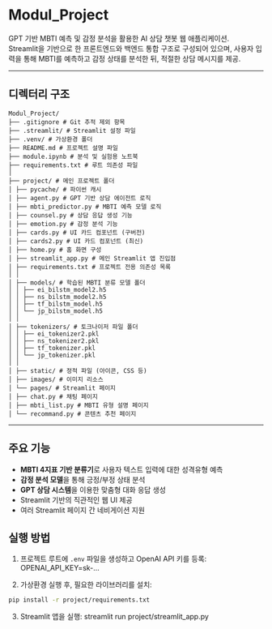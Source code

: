 # Modul_Project

GPT 기반 MBTI 예측 및 감정 분석을 활용한 AI 상담 챗봇 웹 애플리케이션.  
Streamlit을 기반으로 한 프론트엔드와 백엔드 통합 구조로 구성되어 있으며, 사용자 입력을 통해 MBTI를 예측하고 감정 상태를 분석한 뒤, 적절한 상담 메시지를 제공.


---

## 디렉터리 구조
```
Modul_Project/
├── .gitignore # Git 추적 제외 항목
├── .streamlit/ # Streamlit 설정 파일
├── .venv/ # 가상환경 폴더
├── README.md # 프로젝트 설명 파일
├── module.ipynb # 분석 및 실험용 노트북
├── requirements.txt # 루트 의존성 파일
│
├── project/ # 메인 프로젝트 폴더
│ ├── pycache/ # 파이썬 캐시
│ ├── agent.py # GPT 기반 상담 에이전트 로직
│ ├── mbti_predictor.py # MBTI 예측 모델 로직
│ ├── counsel.py # 상담 응답 생성 기능
│ ├── emotion.py # 감정 분석 기능
│ ├── cards.py # UI 카드 컴포넌트 (구버전)
│ ├── cards2.py # UI 카드 컴포넌트 (최신)
│ ├── home.py # 홈 화면 구성
│ ├── streamlit_app.py # 메인 Streamlit 앱 진입점
│ ├── requirements.txt # 프로젝트 전용 의존성 목록
│ │
│ ├── models/ # 학습된 MBTI 분류 모델 폴더
│ │ ├── ei_bilstm_model2.h5
│ │ ├── ns_bilstm_model2.h5
│ │ ├── tf_bilstm_model.h5
│ │ └── jp_bilstm_model.h5
│ │
│ ├── tokenizers/ # 토크나이저 파일 폴더
│ │ ├── ei_tokenizer2.pkl
│ │ ├── ns_tokenizer2.pkl
│ │ ├── tf_tokenizer.pkl
│ │ └── jp_tokenizer.pkl
│ │
│ ├── static/ # 정적 파일 (아이콘, CSS 등)
│ ├── images/ # 이미지 리소스
│ └── pages/ # Streamlit 페이지
│ ├── chat.py # 채팅 페이지
│ ├── mbti_list.py # MBTI 유형 설명 페이지
│ └── recommand.py # 콘텐츠 추천 페이지
```

---
## 주요 기능
- **MBTI 4지표 기반 분류기**로 사용자 텍스트 입력에 대한 성격유형 예측
- **감정 분석 모델**을 통해 긍정/부정 상태 분석
- **GPT 상담 시스템**을 이용한 맞춤형 대화 응답 생성
- Streamlit 기반의 직관적인 웹 UI 제공
- 여러 Streamlit 페이지 간 네비게이션 지원

## 실행 방법
1. 프로젝트 루트에 `.env` 파일을 생성하고 OpenAI API 키를 등록:
OPENAI_API_KEY=sk-...

2. 가상환경 실행 후, 필요한 라이브러리를 설치:
```bash
pip install -r project/requirements.txt
```
3. Streamlit 앱을 실행:
streamlit run project/streamlit_app.py
